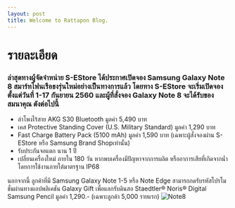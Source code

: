```yaml
---
layout: post
title: Welcome to Rattapon Blog.
---
```

# รายละเอียด
### ล่าสุดทางผู้จัดจำหน่าย S-EStore ได้ประกาศเปิดจอง Samsung Galaxy Note 8 สมาร์ทโฟนเรือธงรุ่นใหม่อย่างเป็นทางการแล้ว โดยทาง S-EStore จะเริ่มเปิดจองตั้งแต่วันที่ 1-17 กันยายน 2560 และผู้ที่สั่งจอง Galaxy Note 8 จะได้รับของสมนาคุณ ดังต่อไปนี้

- ลำโพงไร้สาย AKG S30 Bluetooth มูลค่า 5,490 บาท
- เคส Protective Standing Cover (U.S. Military Standard) มูลค่า 1,290 บาท
- Fast Charge Battery Pack (5100 mAh) มูลค่า 1,590 บาท (เฉพาะผู้สั่งจองผ่าน S-EStore หรือ Samsung Brand Shopเท่านั้น)
- รับประกันจอแตก นาน 1 ปี
- เปลี่ยนเครื่องใหม่ ภายใน 180 วัน หากพบเครื่องมีปัญหาจากการผลิต หรืออาการเสียที่เกิดจากน้ำโดยการใช้งานภายใต้มาตรฐาน IP68

นอกจากนี้ ลูกค้าที่มี Samsung Galaxy Note 1-5 หรือ Note Edge สามารถกดรับรหัสโปรโมชั่นผ่านทางแอปพลิเคชัน Galaxy Gift เพื่อแลกรับดินสอ Staedtler® Noris® Digital Samsung Pencil มูลค่า 1,290.- (เฉพาะลูกค้า 5,000 รายแรก)
![Note8](http://cdn.gsmarena.com/imgroot/news/17/03/note8-galaxy-model-revealed/-728w2/gsmarena_002.jpg)





